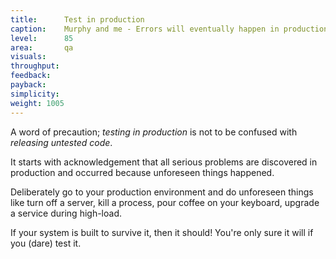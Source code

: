 ```yaml
---
title:      Test in production
caption:    Murphy and me - Errors will eventually happen in production
level:      85
area:       qa
visuals:    
throughput:
feedback:     
payback:    
simplicity:       
weight: 1005
---
```


A word of precaution; _testing in production_ is not to be confused with _releasing untested code_.

It starts with acknowledgement that all serious problems are discovered in production and occurred because unforeseen things happened.

Deliberately go to your production environment and do unforeseen things like turn off a server, kill a process, pour coffee on your keyboard, upgrade a service during high-load.

If your system is built to survive it, then it should! You're only sure it will if you (dare) test it.
